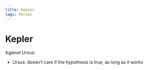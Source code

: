 ```yaml
---
title: Kepler
tags: Person
---
```


# Kepler

Against Ursus:
- Ursus: doesn't care if the hypothesis is true, as long as it works